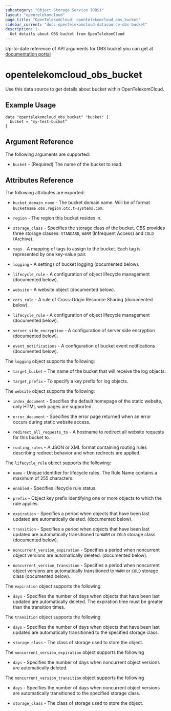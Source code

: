 ```yaml
---
subcategory: "Object Storage Service (OBS)"
layout: "opentelekomcloud"
page_title: "OpenTelekomCloud: opentelekomcloud_obs_bucket"
sidebar_current: "docs-opentelekomcloud-datasource-obs-bucket"
description: |-
  Get details about OBS bucket from OpenTelekomCloud
---
```


Up-to-date reference of API arguments for OBS bucket you can get at
[documentation portal](https://docs.otc.t-systems.com/object-storage-service/api-ref/apis/operations_on_buckets/listing_buckets.html#obs-04-0020)

# opentelekomcloud_obs_bucket

Use this data source to get details about bucket within OpenTelekomCloud.


## Example Usage

```hcl
data "opentelekomcloud_obs_bucket" "bucket" {
  bucket = "my-test-bucket"
}
```

## Argument Reference

The following arguments are supported:

* `bucket` - (Required) The name of the bucket to read.

## Attributes Reference

The following attributes are exported:

* `bucket_domain_name` - The bucket domain name. Will be of format `bucketname.obs.region.otc.t-systems.com`.

* `region` - The region this bucket resides in.

* `storage_class` - Specifies the storage class of the bucket. OBS provides three storage classes:
  `STANDARD`, `WARM` (Infrequent Access) and `COLD` (Archive).

* `tags` - A mapping of tags to assign to the bucket. Each tag is represented by one key-value pair.

* `logging` - A settings of bucket logging (documented below).

* `lifecycle_rule` - A configuration of object lifecycle management (documented below).

* `website` - A website object (documented below).

* `cors_rule` - A rule of Cross-Origin Resource Sharing (documented below).

* `lifecycle_rule` - A configuration of object lifecycle management (documented below).

* `server_side_encryption` - A configuration of server side encryption (documented below).

* `event_notifications` - A configuration of bucket event notifications (documented below).

The `logging` object supports the following:

* `target_bucket` - The name of the bucket that will receive the log objects.

* `target_prefix` - To specify a key prefix for log objects.

The `website` object supports the following:

* `index_document` - Specifies the default homepage of the static website, only HTML web pages are supported.

* `error_document` - Specifies the error page returned when an error occurs during static website access.

* `redirect_all_requests_to` - A hostname to redirect all website requests for this bucket to.

* `routing_rules` - A JSON or XML format containing routing rules describing redirect
  behavior and when redirects are applied.

The `lifecycle_rule` object supports the following:

* `name` - Unique identifier for lifecycle rules. The Rule Name contains a maximum of 255 characters.

* `enabled` - Specifies lifecycle rule status.

* `prefix` - Object key prefix identifying one or more objects to which the rule applies.

* `expiration` - Specifies a period when objects that have been last updated are automatically
  deleted. (documented below).

* `transition` - Specifies a period when objects that have been last updated are automatically
  transitioned to `WARM` or `COLD` storage class (documented below).

* `noncurrent_version_expiration` - Specifies a period when noncurrent object versions are
  automatically deleted. (documented below).

* `noncurrent_version_transition` - Specifies a period when noncurrent object versions are
  automatically transitioned to `WARM` or `COLD` storage class (documented below).

The `expiration` object supports the following

* `days` - Specifies the number of days when objects that have been last updated are automatically deleted.
  The expiration time must be greater than the transition times.

The `transition` object supports the following

* `days` - Specifies the number of days when objects that have been last updated are automatically
  transitioned to the specified storage class.

* `storage_class` - The class of storage used to store the object.

The `noncurrent_version_expiration` object supports the following

* `days` - Specifies the number of days when noncurrent object versions are automatically deleted.

The `noncurrent_version_transition` object supports the following

* `days` - Specifies the number of days when noncurrent object versions are automatically
  transitioned to the specified storage class.

* `storage_class` - The class of storage used to store the object.
